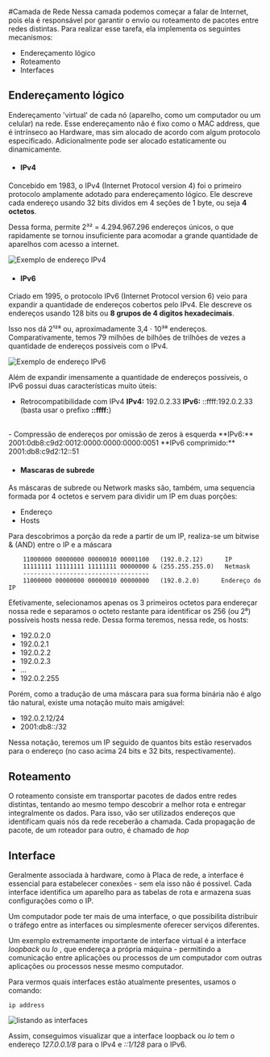 #Camada de Rede
Nessa camada podemos começar a falar de Internet, pois ela é responsável por garantir o envio ou roteamento de pacotes entre redes distintas. Para realizar esse tarefa, ela implementa os seguintes mecanismos:
-	Endereçamento lógico
-	Roteamento
-	Interfaces

## Endereçamento lógico
Endereçamento 'virtual' de cada nó (aparelho, como um computador ou um celular) na rede. Esse endereçamento não é fixo como o MAC address, que é intrínseco ao Hardware, mas sim alocado de acordo com algum protocolo especificado. Adicionalmente pode ser alocado estaticamente ou dinamicamente.

-	#### IPv4
Concebido em 1983, o IPv4 (Internet Protocol version 4) foi o primeiro protocolo amplamente adotado para endereçamento lógico. Ele descreve cada endereço usando 32 bits dividos em 4 seções de 1 byte, ou seja **4 octetos**. 

Dessa forma, permite 2³² = 4.294.967.296 endereços únicos, o que rapidamente se tornou insuficiente para acomodar a grande quantidade de aparelhos com acesso a internet. 

![Exemplo de endereço IPv4](IPv4-example.png)

-	#### IPv6
Criado em 1995, o protocolo IPv6 (Internet Protocol version 6) veio para expandir a quantidade de endereços cobertos pelo IPv4. Ele descreve os endereços usando 128 bits ou **8 grupos de 4 digitos hexadecimais**. 

Isso nos dá 2¹²⁸ ou, aproximadamente 3,4 ⋅ 10³⁸ endereços. Comparativamente, temos 79 milhões de bilhões de trilhões de vezes a quantidade de endereços possiveis com o IPv4.

![Exemplo de endereço IPv6](IPv6-example.png)

Além de expandir imensamente a quantidade de endereços possíveis, o IPv6 possui duas características muito úteis:
-	Retrocompatibilidade com IPv4
		**IPv4:** 192.0.2.33
		**IPv6:** ::ffff:192.0.2.33  (basta usar o prefixo **::ffff:**)
<br>
-	Compressão de endereços por omissão de zeros à esquerda
		**IPv6:** 2001:0db8:c9d2:0012:0000:0000:0000:0051
		**IPv6 comprimido:** 2001:db8:c9d2:12::51

-	#### Mascaras de subrede
As máscaras de subrede ou Network masks são, também, uma sequencia formada por 4 octetos e servem para dividir um IP em duas porções:
-	Endereço
-	Hosts

Para descobrimos a porção da rede a partir de um IP, realiza-se um bitwise & (AND) entre o IP e a máscara
```
	11000000 00000000 00000010 00001100   (192.0.2.12)      IP
	11111111 11111111 11111111 00000000 & (255.255.255.0)   Netmask
	-----------------------------------
	11000000 00000000 00000010 00000000   (192.0.2.0)      Endereço do IP
 ``` 
Efetivamente, selecionamos apenas os 3 primeiros octetos para endereçar nossa rede e separamos o octeto restante para identificar os 256 (ou 2⁸) possíveis hosts nessa rede. Dessa forma teremos, nessa rede, os hosts:
-	192.0.2.0
-	192.0.2.1
-	192.0.2.2
-	192.0.2.3
-	...
-	192.0.2.255

Porém, como a tradução de uma máscara para sua forma binária não é algo tão natural, existe uma notação muito mais amigável:
-	192.0.2.12/24
-	2001:db8::/32

Nessa notação, teremos um IP seguido de quantos bits estão reservados para o endereço (no caso acima 24 bits e 32 bits, respectivamente).

## Roteamento
O roteamento consiste em transportar pacotes de dados entre redes distintas, tentando ao mesmo tempo descobrir a melhor rota e entregar integralmente os dados. Para isso, vão ser utilizados endereços que identificam quais nós da rede receberão a chamada. Cada propagação de pacote, de um roteador para outro, é chamado de _hop_

<!-- Inserir imagem / gif aqui! -->

## Interface
Geralmente associada à hardware, como à Placa de rede, a interface é essencial para estabelecer conexões - sem ela isso não é possivel. Cada interface identifica um aparelho para as tabelas de rota e armazena suas configurações como o IP. 

Um computador pode ter mais de uma interface, o que possibilita distribuir o tráfego entre as interfaces ou simplesmente oferecer serviços diferentes.

Um exemplo extremamente importante de interface virtual é a interface _loopback_ ou _lo_ , que endereça a própria máquina - permitindo a comunicação entre aplicações ou processos de um computador com outras aplicações ou processos nesse mesmo computador.

Para vermos quais interfaces estão atualmente presentes, usamos o comando:
				
	ip address

![listando as interfaces](loopback_highlighted.png)

Assim, conseguimos visualizar que a interface loopback ou _lo_ tem o endereço _127.0.0.1/8_ para o IPv4 e _::1/128_ para o IPv6.
